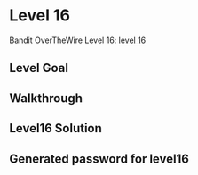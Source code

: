 # Level 16

Bandit OverTheWire Level 16: [level 16](https://overthewire.org/wargames/bandit/bandit16.html)

## **Level Goal**


## **Walkthrough**


## **Level16 Solution**


## **Generated password for level16**

